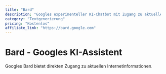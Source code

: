 ```yaml
---
title: "Bard"
description: "Googles experimenteller KI-Chatbot mit Zugang zu aktuellen Informationen"
category: "Textgenerierung"
pricing: "Kostenlos"
affiliate_link: "https://bard.google.com"
---
```


# Bard - Googles KI-Assistent

Googles Bard bietet direkten Zugang zu aktuellen Internetinformationen.